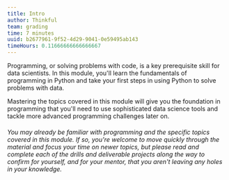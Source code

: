 ```yaml
---
title: Intro
author: Thinkful
team: grading
time: 7 minutes
uuid: b2677961-9f52-4d29-9041-0e59495ab143
timeHours: 0.11666666666666667
---
```


Programming, or solving problems with code, is a key prerequisite skill for data scientists. In this module, you'll learn the fundamentals of programming in Python and take your first steps in using Python to solve problems with data.

Mastering the topics covered in this module will give you the foundation in programming that you'll need to use sophisticated data science tools and tackle more advanced programming challenges later on.

###### You may already be familiar with programming and the specific topics covered in this module. If so, you're welcome to move quickly through the material and focus your time on newer topics, but please read and complete each of the drills and deliverable projects along the way to confirm for yourself, and for your mentor, that you aren't leaving any holes in your knowledge.